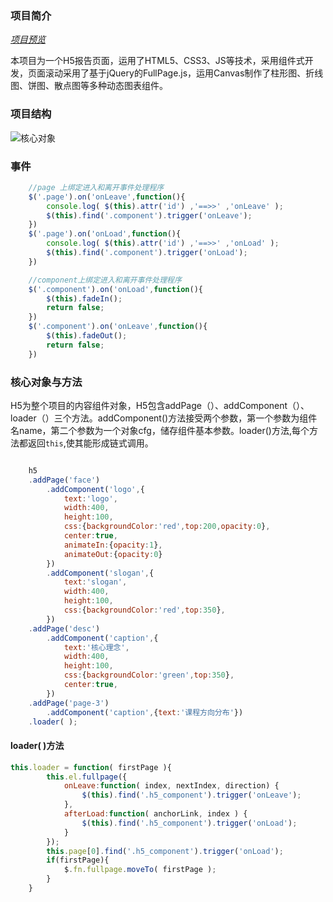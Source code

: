### 项目简介

[*项目预览*](http://www.huxiaofei.me/webApp)

本项目为一个H5报告页面，运用了HTML5、CSS3、JS等技术，采用组件式开发，页面滚动采用了基于jQuery的FullPage.js，运用Canvas制作了柱形图、折线图、饼图、散点图等多种动态图表组件。

### 项目结构

![核心对象](http://imglf.nosdn.127.net/img/MklXTVZ2ekNiL0JqaHcvVlpGTk5rMDQyVGk1aXdRUE9uU0hDWnI2TzVmR2d1TWtBQkZTTVRRPT0.png?imageView&thumbnail=1680x0&quality=96&stripmeta=0&type=jpg)

### 事件

```javascript
    //page 上绑定进入和离开事件处理程序
    $('.page').on('onLeave',function(){
        console.log( $(this).attr('id') ,'==>>' ,'onLeave' );
        $(this).find('.component').trigger('onLeave');
    })
    $('.page').on('onLoad',function(){
        console.log( $(this).attr('id') ,'==>>' ,'onLoad' );
        $(this).find('.component').trigger('onLoad');
    })

    //component上绑定进入和离开事件处理程序
    $('.component').on('onLoad',function(){
        $(this).fadeIn();
        return false;
    })
    $('.component').on('onLeave',function(){
        $(this).fadeOut();
        return false;
    })
```

### 核心对象与方法

H5为整个项目的内容组件对象，H5包含addPage（）、addComponent（）、loader（）三个方法。addComponent()方法接受两个参数，第一个参数为组件名name，第二个参数为一个对象cfg，储存组件基本参数。loader()方法,每个方法都返回`this`,使其能形成链式调用。
```javascript

    h5
    .addPage('face')
        .addComponent('logo',{
            text:'logo',
            width:400,
            height:100,
            css:{backgroundColor:'red',top:200,opacity:0},
            center:true,
            animateIn:{opacity:1},
            animateOut:{opacity:0}
        })
        .addComponent('slogan',{
            text:'slogan',
            width:400,
            height:100,
            css:{backgroundColor:'red',top:350},
        })
    .addPage('desc')
        .addComponent('caption',{
            text:'核心理念',
            width:400,
            height:100,
            css:{backgroundColor:'green',top:350},
            center:true,
        })
    .addPage('page-3')
        .addComponent('caption',{text:'课程方向分布'})
    .loader( );
```
#### loader( )方法

```javascript
this.loader = function( firstPage ){
        this.el.fullpage({
            onLeave:function( index, nextIndex, direction) {
                $(this).find('.h5_component').trigger('onLeave');
            },
            afterLoad:function( anchorLink, index ) {
                $(this).find('.h5_component').trigger('onLoad');
            }
        });
        this.page[0].find('.h5_component').trigger('onLoad');
        if(firstPage){
            $.fn.fullpage.moveTo( firstPage );
        }
    }
```






